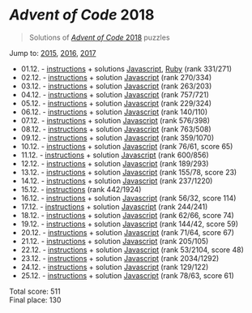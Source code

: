 # *Advent of Code* 2018
> Solutions of [*Advent of Code* 2018](http://adventofcode.com/2018/) puzzles

Jump to: [2015](../2015), [2016](../2016), [2017](../2017)

* 01.12. - [instructions](http://adventofcode.com/2018/day/1) + solutions [Javascript](./01.js), [Ruby](./01.rb) (rank 331/271)
* 02.12. - [instructions](http://adventofcode.com/2018/day/2) + solution [Javascript](./02.js) (rank 270/334)
* 03.12. - [instructions](http://adventofcode.com/2018/day/3) + solution [Javascript](./03.js) (rank 263/203)
* 04.12. - [instructions](http://adventofcode.com/2018/day/4) + solution [Javascript](./04.js) (rank 757/721)
* 05.12. - [instructions](http://adventofcode.com/2018/day/5) + solution [Javascript](./05.js) (rank 229/324)
* 06.12. - [instructions](http://adventofcode.com/2018/day/6) + solution [Javascript](./06.js) (rank 140/110)
* 07.12. - [instructions](http://adventofcode.com/2018/day/7) + solution [Javascript](./07.js) (rank 576/398)
* 08.12. - [instructions](http://adventofcode.com/2018/day/8) + solution [Javascript](./08.js) (rank 763/508)
* 09.12. - [instructions](http://adventofcode.com/2018/day/9) + solution [Javascript](./09.js) (rank 359/1070)
* 10.12. - [instructions](http://adventofcode.com/2018/day/10) + solution [Javascript](./10.js) (rank 76/61, score 65)
* 11.12. - [instructions](http://adventofcode.com/2018/day/11) + solution [Javascript](./11.js) (rank 600/856)
* 12.12. - [instructions](http://adventofcode.com/2018/day/12) + solution [Javascript](./12.js) (rank 189/293)
* 13.12. - [instructions](http://adventofcode.com/2018/day/13) + solution [Javascript](./13.js) (rank 155/78, score 23)
* 14.12. - [instructions](http://adventofcode.com/2018/day/14) + solution [Javascript](./14.js) (rank 237/1220)
* 15.12. - [instructions](http://adventofcode.com/2018/day/15) (rank 442/1924)
* 16.12. - [instructions](http://adventofcode.com/2018/day/16) + solution [Javascript](./16.js) (rank 56/32, score 114)
* 17.12. - [instructions](http://adventofcode.com/2018/day/17) + solution [Javascript](./17.js) (rank 244/241)
* 18.12. - [instructions](http://adventofcode.com/2018/day/18) + solution [Javascript](./18.js) (rank 62/66, score 74)
* 19.12. - [instructions](http://adventofcode.com/2018/day/19) + solution [Javascript](./19.js) (rank 144/42, score 59)
* 20.12. - [instructions](http://adventofcode.com/2018/day/20) + solution [Javascript](./20.js) (rank 71/64, score 67)
* 21.12. - [instructions](http://adventofcode.com/2018/day/21) + solution [Javascript](./21.js) (rank 205/105)
* 22.12. - [instructions](http://adventofcode.com/2018/day/22) + solution [Javascript](./22.js) (rank 53/2104, score 48)
* 23.12. - [instructions](http://adventofcode.com/2018/day/23) + solution [Javascript](./23.js) (rank 2034/1292)
* 24.12. - [instructions](http://adventofcode.com/2018/day/24) + solution [Javascript](./24.js) (rank 129/122)
* 25.12. - [instructions](http://adventofcode.com/2018/day/25) + solution [Javascript](./25.js) (rank 78/63, score 61)

Total score: 511  
Final place: 130
